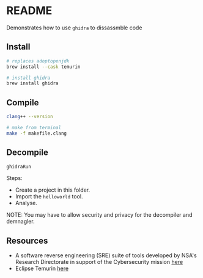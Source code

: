 # README

Demonstrates how to use `ghidra` to dissassmble code  

## Install

```sh
# replaces adoptopenjdk
brew install --cask temurin

# install ghidra
brew install ghidra
```

## Compile

```sh
clang++ --version

# make from terminal
make -f makefile.clang 
```

## Decompile

```sh
ghidraRun
```

Steps:

* Create a project in this folder.
* Import the `helloworld` tool.  
* Analyse.   

NOTE: You may have to allow security and privacy for the decompiler and demnagler.  


## Resources

* A software reverse engineering (SRE) suite of tools developed by NSA's Research Directorate in support of the Cybersecurity mission [here](https://ghidra-sre.org/)  
* Eclipse Temurin [here](https://projects.eclipse.org/projects/adoptium.temurin)  
